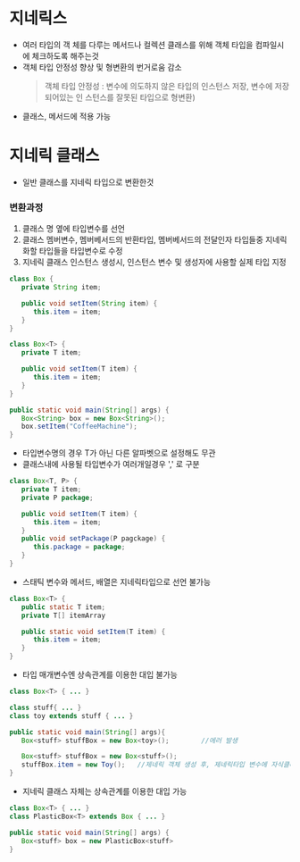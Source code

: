 # 지네릭스
* 여러 타입의 객 체를 다루는 메서드나 컬렉션 클래스를 위해 객체 타입을 컴파일시에 체크하도록 해주는것
* 객체 타입 안정성 향상 및 형변환의 번거로움 감소
   > 객체 타입 안정성 : 변수에 의도하지 않은 타입의 인스턴스 저장, 변수에 저장되어있는 인   스턴스를 잘못된 타입으로 형변환)
*  클래스, 메서드에 적용 가능

# 지네릭 클래스
* 일반 클래스를 지네릭 타입으로 변환한것
### 변환과정
1. 클래스 명 옆에 타입변수를 선언
2. 클래스 멤버변수, 멤버베서드의 반환타입, 멤버베서드의 전달인자 타입들중 지네릭화할 타입들을 타입변수로 수정
3. 지네릭 클래스 인스턴스 생성시, 인스턴스 변수 및 생성자에 사용할 실제 타입 지정
```java
class Box {
   private String item;

   public void setItem(String item) {
      this.item = item;
   }
}

class Box<T> {
   private T item;

   public void setItem(T item) {
      this.item = item;
   }
}

public static void main(String[] args) {
   Box<String> box = new Box<String>();
   box.setItem("CoffeeMachine");
}
```

* 타입변수명의 경우 T가 아닌 다른 알파벳으로 설정해도 무관
* 클래스내에 사용될 타입변수가 여러개일경우 ',' 로 구분
```java
class Box<T, P> {
   private T item;
   private P package;

   public void setItem(T item) {
      this.item = item;
   }
   public void setPackage(P pagckage) {
      this.package = package;
   }
}
```
* 스태틱 변수와 메서드, 배열은 지네릭타입으로 선언 불가능
```java
class Box<T> {
   public static T item;
   private T[] itemArray

   public static void setItem(T item) {
      this.item = item;
   }
}
```
* 타입 매개변수엔 상속관계를 이용한 대입 불가능
```java
class Box<T> { ... }

class stuff{ ... }
class toy extends stuff { ... }

public static void main(String[] args){
   Box<stuff> stuffBox = new Box<toy>();		//에러 발생

   Box<stuff> stuffBox = new Box<stuff>();
   stuffBox.item = new Toy();	//제네릭 객체 생성 후, 제네릭타입 변수에 자식클래스 인스턴스 할당은 가능
}
```
* 지네릭 클래스 자체는 상속관계를 이용한 대입 가능
```java
class Box<T> { ... }
class PlasticBox<T> extends Box { ... }

public static void main(String[] args) {
   Box<stuff> box = new PlasticBox<stuff>
}
```


<!--stackedit_data:
eyJoaXN0b3J5IjpbMTM5NzMzMTU1MSwtMTMxMDE1NTYwMSwxMD
Y1MDAyMzQwXX0=
-->